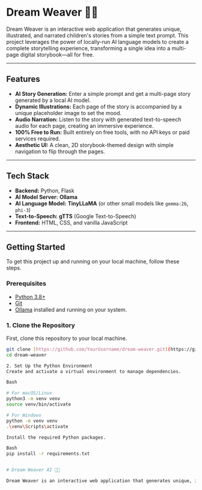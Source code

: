 # Dream Weaver  📖✨

Dream Weaver is an interactive web application that generates unique, illustrated, and narrated children's stories from a simple text prompt. This project leverages the power of locally-run AI language models to create a complete storytelling experience, transforming a single idea into a multi-page digital storybook—all for free.



---
## Features

* **AI Story Generation:** Enter a simple prompt and get a multi-page story generated by a local AI model.
* **Dynamic Illustrations:** Each page of the story is accompanied by a unique placeholder image to set the mood.
* **Audio Narration:** Listen to the story with generated text-to-speech audio for each page, creating an immersive experience.
* **100% Free to Run:** Built entirely on free tools, with no API keys or paid services required.
* **Aesthetic UI:** A clean, 2D storybook-themed design with simple navigation to flip through the pages.

---
## Tech Stack

* **Backend:** Python, Flask
* **AI Model Server:** **Ollama**
* **AI Language Model:** **TinyLLaMA** (or other small models like `gemma:2b`, `phi-3`)
* **Text-to-Speech:** **gTTS** (Google Text-to-Speech)
* **Frontend:** HTML, CSS, and vanilla JavaScript

---
## Getting Started

To get this project up and running on your local machine, follow these steps.

### Prerequisites

* [Python 3.8+](https://www.python.org/downloads/)
* [Git](https://git-scm.com/downloads/)
* [Ollama](https://ollama.com/) installed and running on your system.

### 1. Clone the Repository

First, clone this repository to your local machine.
```bash
git clone [https://github.com/YourUsername/dream-weaver.git](https://github.com/YourUsername/dream-weaver.git)
cd dream-weaver

2. Set Up the Python Environment
Create and activate a virtual environment to manage dependencies.

Bash

# For macOS/Linux
python3 -m venv venv
source venv/bin/activate

# For Windows
python -m venv venv
.\venv\Scripts\activate

Install the required Python packages.

Bash
pip install -r requirements.txt


# Dream Weaver AI 📖✨

Dream Weaver is an interactive web application that generates unique, illustrated, and narrated children's stories from a simple text prompt. This project leverages the power of locally-run AI language models to create a complete storytelling experience, transforming a single idea into a multi-page digital storybook—all for free.









